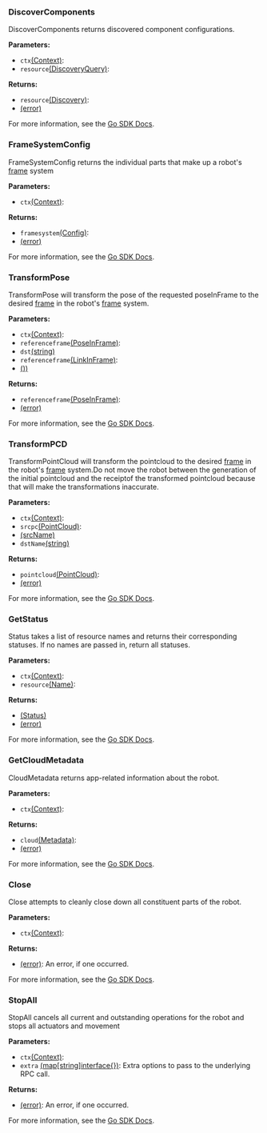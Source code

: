 ### DiscoverComponents

DiscoverComponents returns discovered component configurations.

**Parameters:**

- `ctx`[(Context)](https://pkg.go.dev/context#ctx):
- `resource`[(DiscoveryQuery)](https://pkg.go.dev/go.viam.com/rdk@v0.25.0/resource#resource):

**Returns:**

- `resource`[(Discovery)](https://pkg.go.dev/go.viam.com/rdk@v0.25.0/resource#resource):
- [(error)](<INSERT PARAM TYPE LINK>)

For more information, see the [Go SDK Docs](https://pkg.go.dev/go.viam.com/rdk/robot#Robot).

### FrameSystemConfig

FrameSystemConfig returns the individual parts that make up a robot's [frame](/mobility/frame-system/) system

**Parameters:**

- `ctx`[(Context)](https://pkg.go.dev/context#ctx):

**Returns:**

- `framesystem`[(Config)](https://pkg.go.dev/go.viam.com/rdk@v0.25.0/robot/framesystem#framesystem):
- [(error)](<INSERT PARAM TYPE LINK>)

For more information, see the [Go SDK Docs](https://pkg.go.dev/go.viam.com/rdk/robot#Robot).

### TransformPose

TransformPose will transform the pose of the requested poseInFrame to the desired [frame](/mobility/frame-system/) in the robot's [frame](/mobility/frame-system/) system.

**Parameters:**

- `ctx`[(Context)](https://pkg.go.dev/context#ctx):
- `referenceframe`[(PoseInFrame)](https://pkg.go.dev/go.viam.com/rdk@v0.25.0/referenceframe#referenceframe):
- `dst`[(string)](<INSERT PARAM TYPE LINK>)
- `referenceframe`[(LinkInFrame)](https://pkg.go.dev/go.viam.com/rdk@v0.25.0/referenceframe#referenceframe):
- [())](<INSERT PARAM TYPE LINK>)

**Returns:**

- `referenceframe`[(PoseInFrame)](https://pkg.go.dev/go.viam.com/rdk@v0.25.0/referenceframe#referenceframe):
- [(error)](<INSERT PARAM TYPE LINK>)

For more information, see the [Go SDK Docs](https://pkg.go.dev/go.viam.com/rdk/robot#Robot).

### TransformPCD

TransformPointCloud will transform the pointcloud to the desired [frame](/mobility/frame-system/) in the robot's [frame](/mobility/frame-system/) system.Do not move the robot between the generation of the initial pointcloud and the receiptof the transformed pointcloud because that will make the transformations inaccurate.

**Parameters:**

- `ctx`[(Context)](https://pkg.go.dev/context#ctx):
- `srcpc`[(PointCloud)](https://pkg.go.dev/go.viam.com/rdk@v0.25.0/pointcloud#srcpc):
- [(srcName)](<INSERT PARAM TYPE LINK>)
- `dstName`[(string)](<INSERT PARAM TYPE LINK>)

**Returns:**

- `pointcloud`[(PointCloud)](https://pkg.go.dev/go.viam.com/rdk@v0.25.0/pointcloud#pointcloud):
- [(error)](<INSERT PARAM TYPE LINK>)

For more information, see the [Go SDK Docs](https://pkg.go.dev/go.viam.com/rdk/robot#Robot).

### GetStatus

Status takes a list of resource names and returns their corresponding statuses. If no names are passed in, return all statuses.

**Parameters:**

- `ctx`[(Context)](https://pkg.go.dev/context#ctx):
- `resource`[(Name)](https://pkg.go.dev/go.viam.com/rdk@v0.25.0/resource#resource):

**Returns:**

- [(Status)](<INSERT PARAM TYPE LINK>)
- [(error)](<INSERT PARAM TYPE LINK>)

For more information, see the [Go SDK Docs](https://pkg.go.dev/go.viam.com/rdk/robot#Robot).

### GetCloudMetadata

CloudMetadata returns app-related information about the robot.

**Parameters:**

- `ctx`[(Context)](https://pkg.go.dev/context#ctx):

**Returns:**

- `cloud`[(Metadata)](https://pkg.go.dev/go.viam.com/rdk@v0.25.0/cloud#cloud):
- [(error)](<INSERT PARAM TYPE LINK>)

For more information, see the [Go SDK Docs](https://pkg.go.dev/go.viam.com/rdk/robot#Robot).

### Close

Close attempts to cleanly close down all constituent parts of the robot.

**Parameters:**

- `ctx`[(Context)](https://pkg.go.dev/context#ctx):

**Returns:**

- [(error)](https://pkg.go.dev/builtin#error): An error, if one occurred.

For more information, see the [Go SDK Docs](https://pkg.go.dev/go.viam.com/rdk/robot#Robot).

### StopAll

StopAll cancels all current and outstanding operations for the robot and stops all actuators and movement

**Parameters:**

- `ctx`[(Context)](https://pkg.go.dev/context#ctx):
- `extra` [(map[string]interface\{\})](https://go.dev/blog/maps): Extra options to pass to the underlying RPC call.

**Returns:**

- [(error)](https://pkg.go.dev/builtin#error): An error, if one occurred.

For more information, see the [Go SDK Docs](https://pkg.go.dev/go.viam.com/rdk/robot#Robot).

